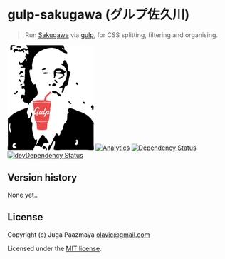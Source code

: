 # gulp-sakugawa (グルプ佐久川)

> Run [Sakugawa](https://github.com/paazmaya/sakugawa "CSS splitter, filter and organiser")
> via [gulp](http://gulpjs.com/ "The streaming build system"), for CSS splitting, filtering and organising.

![Mr Sakugawa enjoying the taste of gulpt](./gulp-sakugawa-logo.png)
[![Analytics](https://ga-beacon.appspot.com/UA-2643697-15/gulp-sakugawa/index)](https://github.com/igrigorik/ga-beacon)
[![Dependency Status](https://david-dm.org/paazmaya/gulp-sakugawa.svg)](https://david-dm.org/paazmaya/gulp-sakugawa)
[![devDependency Status](https://david-dm.org/paazmaya/gulp-sakugawa/dev-status.svg)](https://david-dm.org/paazmaya/gulp-sakugawa#info=devDependencies)

## Version history

None yet..

## License

Copyright (c) Juga Paazmaya <olavic@gmail.com>

Licensed under the [MIT license](LICENSE).
